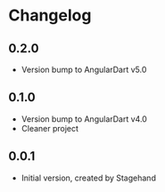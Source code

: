 # Changelog

## 0.2.0

- Version bump to AngularDart v5.0

## 0.1.0

- Version bump to AngularDart v4.0
- Cleaner project

## 0.0.1

- Initial version, created by Stagehand
